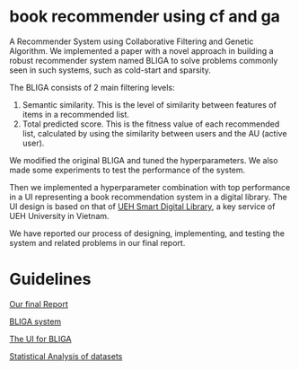 # book recommender using cf and ga
 A Recommender System using Collaborative Filtering and Genetic Algorithm. We implemented a paper with a novel approach in building a robust recommender system named BLIGA to solve problems commonly seen in such systems, such as cold-start and sparsity.
 
 The BLIGA consists of 2 main filtering levels:
 1. Semantic similarity. This is the level of similarity between features of items in a recommended list.
 2. Total predicted score. This is the fitness value of each recommended list, calculated by using the similarity between users and the AU (active user).

We modified the original BLIGA and tuned the hyperparameters. We also made some experiments to test the performance of the system.

Then we implemented a hyperparameter combination with top performance in a UI representing a book recommendation system in a digital library. The UI design is based on that of [UEH Smart Digital Library](https://smartlib.ueh.edu.vn/), a key service of UEH University in Vietnam.

We have reported our process of designing, implementing, and testing the system and related problems in our final report.

# Guidelines
[Our final Report](UEH500Report.pdf)

[BLIGA system](Algorithm/main.py)

[The UI for BLIGA](UI/main.py)

[Statistical Analysis of datasets](Algorithm/statistics.ipynb)
